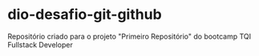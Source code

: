# dio-desafio-git-github
Repositório criado para o projeto "Primeiro Repositório" do bootcamp TQI Fullstack Developer
